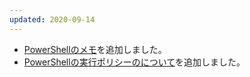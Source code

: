 ```yaml
---
updated: 2020-09-14
---
```

- [PowerShellのメモ](/it/powershell)を追加しました。
- [PowerShellの実行ポリシーのについて](/it/powershell/execution_policy.html)を追加しました。
